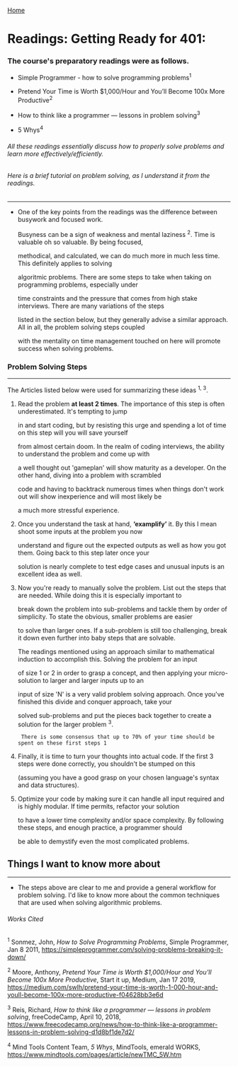 [Home](README.md)

# Readings: Getting Ready for 401:

### The course's preparatory readings were as follows. 

* Simple Programmer - how to solve programming problems<sup>1</sup>

* Pretend Your Time is Worth $1,000/Hour and You’ll Become 100x More Productive<sup>2</sup>

* How to think like a programmer — lessons in problem solving<sup>3</sup>

* 5 Whys<sup>4</sup>


###### All these readings essentially discuss how to properly solve problems and learn more effectively/efficiently. 

###### Here is a brief tutorial on problem solving, as I understand it from the readings.


----

* One of the key points from the readings was the difference between busywork and focused work. 

    Busyness can be a sign of weakness and mental laziness <sup>2</sup>. Time is valuable oh so valuable. By being focused, 
    
    methodical, and calculated, we can do much more in much less time. This definitely applies to solving 
    
    algoritmic problems. There are some steps to take when taking on programming problems, especially under 
    
    time constraints and the pressure that comes from high stake interviews. There are many variations of the steps 
    
    listed in the section below, but they generally advise a similar approach. All in all, the problem solving steps coupled 
    
    with the mentality on time management touched on here will promote success when solving problems.
    

### Problem Solving Steps
----

The Articles listed below were used for summarizing these ideas <sup>1, 3</sup>.

1) Read the problem **at least 2 times**. The importance of this step is often underestimated. It's tempting to jump 

    in and start coding, but by resisting this urge and spending a lot of time on this step will you will save yourself 
    
    from almost certain doom. In the realm of coding interviews, the ability to understand the problem and come up with 
    
    a well thought out 'gameplan' will show maturity as a developer. On the other hand, diving into a problem with scrambled
    
    code and having to backtrack numerous times when things don't work out will show inexperience and will most likely be 
    
    a much more stressful experience.


2) Once you understand the task at hand, **‘examplify’** it. By this I mean shoot some inputs at the problem you now

    understand and figure out the expected outputs as well as how you got them. Going back to this step later once your 
    
    solution is nearly complete to test edge cases and unusual inputs is an excellent idea as well.


3) Now you're ready to manually solve the problem. List out the steps that are needed. While doing this it is especially important to

    break down the problem into sub-problems and tackle them by order of simplicity. To state the obvious, smaller problems are easier 
    
    to solve than larger ones. If a sub-problem is still too challenging, break it down even further into baby steps that are solvable. 
    
    The readings mentioned using an approach similar to mathematical induction to accomplish this. Solving the problem for an input 
    
    of size 1 or 2 in order to grasp a concept, and then applying your micro-solution to larger and larger inputs up to an 
    
    input of size 'N' is a very valid problem solving approach. Once you've finished this divide and conquer approach, take your 
    
    solved sub-problems and put the pieces back together to create a solution for the larger problem <sup>3</sup>. 
    
    
        There is some consensus that up to 70% of your time should be spent on these first steps 1



4) Finally, it is time to turn your thoughts into actual code. If the first 3 steps were done correctly, you shouldn't be stumped on this 

    (assuming you have a good grasp on your chosen language's syntax and data structures).
  

5) Optimize your code by making sure it can handle all input required and is highly modular. If time permits, refactor your solution 

    to have a lower time complexity and/or space complexity. By following these steps, and enough practice, a programmer should 
    
    be able to demystify even the most complicated problems. 




## Things I want to know more about
---------------
* The steps above are clear to me and provide a general workflow for problem solving. I'd like to know more about the common techniques that are used when solving algorithmic problems.



###### Works Cited

<sup>1</sup> Sonmez, John, _How to Solve Programming Problems_, Simple Programmer, Jan 8 2011, https://simpleprogrammer.com/solving-problems-breaking-it-down/

<sup>2</sup> Moore, Anthony, _Pretend Your Time is Worth $1,000/Hour and You’ll Become 100x More Productive_, Start it up, Medium, Jan 17 2019, https://medium.com/swlh/pretend-your-time-is-worth-1-000-hour-and-youll-become-100x-more-productive-f04628bb3e6d

<sup>3</sup> Reis, Richard, _How to think like a programmer — lessons in problem solving_, freeCodeCamp, April 10, 2018, https://www.freecodecamp.org/news/how-to-think-like-a-programmer-lessons-in-problem-solving-d1d8bf1de7d2/

<sup>4</sup> Mind Tools Content Team, _5 Whys_, MindTools, emerald WORKS, https://www.mindtools.com/pages/article/newTMC_5W.htm
